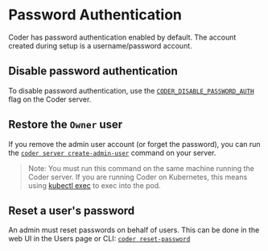 # Password Authentication

Coder has password authentication enabled by default. The account created during
setup is a username/password account.

## Disable password authentication

To disable password authentication, use the
[`CODER_DISABLE_PASSWORD_AUTH`](CODER_DISABLE_PASSWORD_AUTH) flag on the Coder
server.

## Restore the `Owner` user

If you remove the admin user account (or forget the password), you can run the
[`coder server create-admin-user`](https://coder.com/docs/v2/latest/cli/server_create-admin-user)
command on your server.

> Note: You must run this command on the same machine running the Coder server.
> If you are running Coder on Kubernetes, this means using
> [kubectl exec](https://kubernetes.io/docs/reference/kubectl/generated/kubectl_exec/)
> to exec into the pod.

## Reset a user's password

An admin must reset passwords on behalf of users. This can be done in the web UI
in the Users page or CLI:
[`coder reset-password`](https://coder.com/docs/v2/latest/cli/reset-password)
